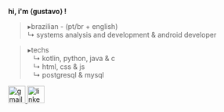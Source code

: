 **hi, i'm ⟨gustavo⟩ !** 

>▸brazilian - (pt/br + english)  
‎ ‎‎ ‎ ‎↳ systems analysis and development & android developer

>▸techs<br />
‎ ‎‎ ‎ ↳ kotlin, python, java & c<br />
‎ ‎‎ ‎ ↳ html, css & js<br />
‎ ‎‎ ‎ ↳ postgresql & mysql

<div align="left">
  <a href="mailto:contatogustavoallves@gmail.com" target="_blank">
    <img src="https://img.shields.io/static/v1?message=Gmail&logo=gmail&label=&color=D14836&logoColor=white&labelColor=&style=for-the-badge" height="35" alt="gmail logo"  />
  </a>
  <a href="https://www.linkedin.com/in/gustavo-alves-59181a296/" target="_blank">
    <img src="https://img.shields.io/static/v1?message=LinkedIn&logo=linkedin&label=&color=0077B5&logoColor=white&labelColor=&style=for-the-badge" height="35" alt="linkedin logo"  />
  </a>
</div>
